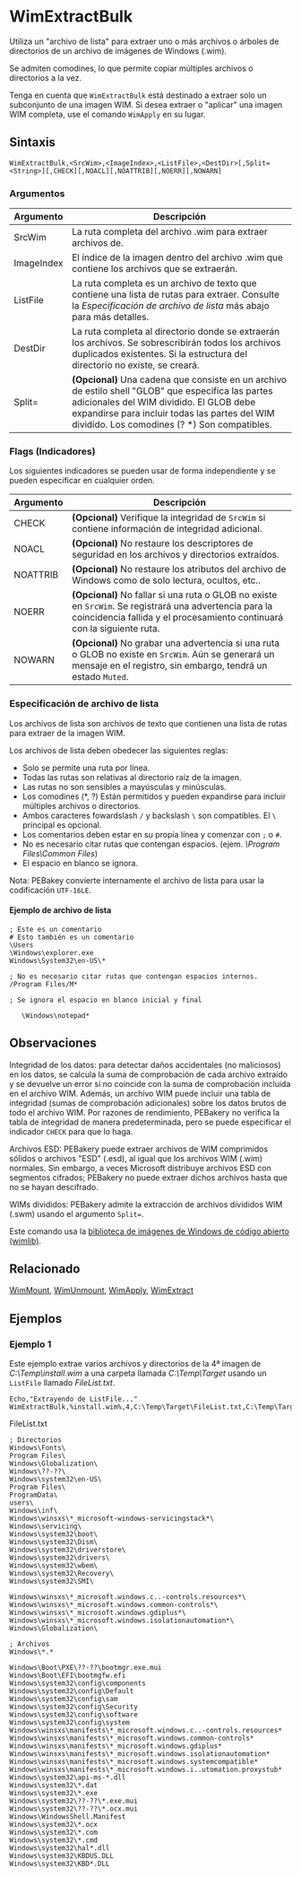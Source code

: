 # WimExtractBulk

Utiliza un "archivo de lista" para extraer uno o más archivos o árboles de directorios de un archivo de imágenes de Windows (.wim).

Se admiten comodines, lo que permite copiar múltiples archivos o directorios a la vez.

Tenga en cuenta que `WimExtractBulk` está destinado a extraer solo un subconjunto de una imagen WIM. Si desea extraer o "aplicar" una imagen WIM completa, use el comando `WimApply` en su lugar.

## Sintaxis

```pebakery
WimExtractBulk,<SrcWim>,<ImageIndex>,<ListFile>,<DestDir>[,Split=<String>][,CHECK][,NOACL][,NOATTRIB][,NOERR][,NOWARN]
```

### Argumentos

| Argumento | Descripción |
| --- | --- |
| SrcWim | La ruta completa del archivo .wim para extraer archivos de. |
| ImageIndex | El índice de la imagen dentro del archivo .wim que contiene los archivos que se extraerán. |
| ListFile | La ruta completa es un archivo de texto que contiene una lista de rutas para extraer. Consulte la _Especificación de archivo de lista_ más abajo para más detalles. |
| DestDir | La ruta completa al directorio donde se extraerán los archivos. Se sobrescribirán todos los archivos duplicados existentes. Si la estructura del directorio no existe, se creará. |
| Split= | **(Opcional)** Una cadena que consiste en un archivo de estilo shell "GLOB" que especifica las partes adicionales del WIM dividido. El GLOB debe expandirse para incluir todas las partes del WIM dividido. Los comodines (? *) Son compatibles. |

### Flags (Indicadores)

Los siguientes indicadores se pueden usar de forma independiente y se pueden especificar en cualquier orden.

| Argumento | Descripción |
| --- | --- |
| CHECK | **(Opcional)** Verifique la integridad de `SrcWim` si contiene información de integridad adicional. |
| NOACL | **(Opcional)** No restaure los descriptores de seguridad en los archivos y directorios extraídos. |
| NOATTRIB | **(Opcional)** No restaure los atributos del archivo de Windows como de solo lectura, ocultos, etc.. |
| NOERR | **(Opcional)** No fallar si una ruta o GLOB no existe en `SrcWim`. Se registrará una advertencia para la coincidencia fallida y el procesamiento continuará con la siguiente ruta. |
| NOWARN | **(Opcional)** No grabar una advertencia si una ruta o GLOB no existe en `SrcWim`. Aún se generará un mensaje en el registro, sin embargo, tendrá un estado `Muted`. |

### Especificación de archivo de lista

Los archivos de lista son archivos de texto que contienen una lista de rutas para extraer de la imagen WIM.

Los archivos de lista deben obedecer las siguientes reglas:

- Solo se permite una ruta por línea.
- Todas las rutas son relativas al directorio raíz de la imagen.
- Las rutas no son sensibles a mayúsculas y minúsculas.
- Los comodines (*, ?) Están permitidos y pueden expandirse para incluir múltiples archivos o directorios.
- Ambos caracteres fowardslash `/` y backslash `\` son compatibles. El `\` principal es opcional.
- Los comentarios deben estar en su propia línea y comenzar con `;` o `#`.
- No es necesario citar rutas que contengan espacios. (ejem. _\Program Files\Common Files_)
- El espacio en blanco se ignora.

Nota: PEBakey convierte internamente el archivo de lista para usar la codificación `UTF-16LE`.

#### Ejemplo de archivo de lista

```pebakery
; Este es un comentario
# Esto también es un comentario
\Users
\Windows\explorer.exe
Windows\System32\en-US\*

; No es necesario citar rutas que contengan espacios internos.
/Program Files/M*

; Se ignora el espacio en blanco inicial y final

   \Windows\notepad*

```

## Observaciones

Integridad de los datos: para detectar daños accidentales (no maliciosos) en los datos, se calcula la suma de comprobación de cada archivo extraído y se devuelve un error si no coincide con la suma de comprobación incluida en el archivo WIM. Además, un archivo WIM puede incluir una tabla de integridad (sumas de comprobación adicionales) sobre los datos brutos de todo el archivo WIM. Por razones de rendimiento, PEBakery no verifica la tabla de integridad de manera predeterminada, pero se puede especificar el indicador `CHECK` para que lo haga.

Archivos ESD: PEBakery puede extraer archivos de WIM comprimidos sólidos o archivos "ESD" (.esd), al igual que los archivos WIM (.wim) normales. Sin embargo, a veces Microsoft distribuye archivos ESD con segmentos cifrados; PEBakery no puede extraer dichos archivos hasta que no se hayan descifrado.

WIMs divididos: PEBakery admite la extracción de archivos divididos WIM (.swm) usando el argumento `Split=`.

Este comando usa la [biblioteca de imágenes de Windows de código abierto (wimlib)](https://wimlib.net/).

## Relacionado

[WimMount](./WimMount.md), [WimUnmount](./WimUnmount.md), [WimApply](./WimApply.md), [WimExtract](./WimExtract.md)

## Ejemplos

### Ejemplo 1

Este ejemplo extrae varios archivos y directorios de la 4ª imagen de *C:\Temp\install.wim* a una carpeta llamada *C:\Temp\Target* usando un `ListFile` llamado *FileList.txt*.

```pebakery
Echo,"Extrayendo de ListFile..."
WimExtractBulk,%install.wim%,4,C:\Temp\Target\FileList.txt,C:\Temp\Target\Extract,NOACL
```

FileList.txt

```pebakery
; Directorios
Windows\Fonts\
Program Files\
Windows\Globalization\
Windows\??-??\
Windows\system32\en-US\
Program Files\
ProgramData\
users\
Windows\inf\
Windows\winsxs\*_microsoft-windows-servicingstack*\
Windows\servicing\
Windows\system32\boot\
Windows\system32\Dism\
Windows\system32\driverstore\
Windows\system32\drivers\
Windows\system32\wbem\
Windows\system32\Recovery\
Windows\system32\SMI\

Windows\winsxs\*_microsoft.windows.c..-controls.resources*\
Windows\winsxs\*_microsoft.windows.common-controls*\
Windows\winsxs\*_microsoft.windows.gdiplus*\
Windows\winsxs\*_microsoft.windows.isolationautomation*\
Windows\Globalization\

; Archivos
Windows\*.*

Windows\Boot\PXE\??-??\bootmgr.exe.mui
Windows\Boot\EFI\bootmgfw.efi
Windows\system32\config\components
Windows\system32\config\Default
Windows\system32\config\sam
Windows\system32\config\Security
Windows\system32\config\software
Windows\system32\config\system
Windows\winsxs\manifests\*_microsoft.windows.c..-controls.resources*
Windows\winsxs\manifests\*_microsoft.windows.common-controls*
Windows\winsxs\manifests\*_microsoft.windows.gdiplus*
Windows\winsxs\manifests\*_microsoft.windows.isolationautomation*
Windows\winsxs\manifests\*_microsoft.windows.systemcompatible*
Windows\winsxs\manifests\*_microsoft.windows.i..utomation.proxystub*
Windows\system32\api-ms-*.dll
Windows\system32\*.dat
Windows\system32\*.exe
Windows\system32\??-??\*.exe.mui
Windows\system32\??-??\*.ocx.mui
Windows\WindowsShell.Manifest
Windows\system32\*.ocx
Windows\system32\*.com
Windows\system32\*.cmd
Windows\system32\hal*.dll
Windows\system32\KBDUS.DLL
Windows\system32\KBD*.DLL
```
